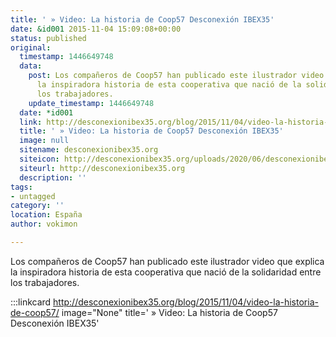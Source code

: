 ```yaml
---
title: ' » Video: La historia de Coop57 Desconexión IBEX35'
date: &id001 2015-11-04 15:09:08+00:00
status: published
original:
  timestamp: 1446649748
  data:
    post: Los compañeros de Coop57 han publicado este ilustrador video que explica
      la inspiradora historia de esta cooperativa que nació de la solidaridad entre
      los trabajadores.
    update_timestamp: 1446649748
  date: *id001
  link: http://desconexionibex35.org/blog/2015/11/04/video-la-historia-de-coop57/
  title: ' » Video: La historia de Coop57 Desconexión IBEX35'
  image: null
  sitename: desconexionibex35.org
  siteicon: http://desconexionibex35.org/uploads/2020/06/desconexionibex35-logo-75x75.png
  siteurl: http://desconexionibex35.org
  description: ''
tags:
- untagged
category: ''
location: España
author: vokimon

---
```

Los compañeros de Coop57 han publicado este ilustrador video que explica la inspiradora historia de esta cooperativa que nació de la solidaridad entre los trabajadores.

:::linkcard http://desconexionibex35.org/blog/2015/11/04/video-la-historia-de-coop57/ image="None" title=' » Video: La historia de Coop57 Desconexión IBEX35'



